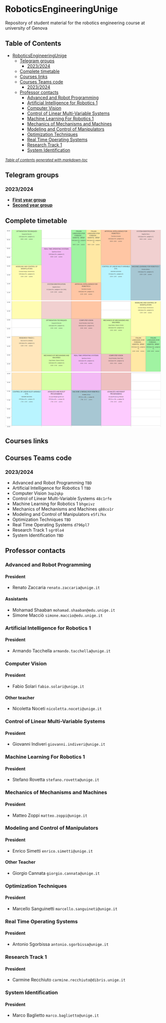 # RoboticsEngineeringUnige
Repository of student material for the robotics engineering course at university of Genova
## Table of Contents
- [RoboticsEngineeringUnige](#roboticsengineeringunige)
  * [Telegram groups](#telegram-groups)
    + [2023/2024](#2023-2024)
  * [Complete timetable](#complete-timetable)
  * [Courses links](#courses-links)
  * [Courses Teams code](#courses-teams-code)
    + [2023/2024](#2023-2024-1)
  * [Professor contacts](#professor-contacts)
    + [Advanced and Robot Programming](#advanced-and-robot-programming)
    + [Artificial Intelligence for Robotics 1](#artificial-intelligence-for-robotics-1)
    + [Computer Vision](#computer-vision)
    + [Control of Linear Multi-Variable Systems](#control-of-linear-multi-variable-systems)
    + [Machine Learning For Robotics 1](#machine-learning-for-robotics-1)
    + [Mechanics of Mechanisms and Machines](#mechanics-of-mechanisms-and-machines)
    + [Modeling and Control of Manipulators](#modeling-and-control-of-manipulators)
    + [Optimization Techniques](#optimization-techniques)
    + [Real Time Operating Systems](#real-time-operating-systems)
    + [Research Track 1](#research-track-1)
    + [System Identification](#system-identification)

<small><i><a href='http://ecotrust-canada.github.io/markdown-toc/'>Table of contents generated with markdown-toc</a></i></small>


## Telegram groups 
### 2023/2024
- **[First year group](https://t.me/+6nOrAmIEi400Y2E0)**
- **[Second year group](https://t.me/+06dEr-xq2pg4MWM8)**
## Complete timetable
![Part1 of timetable](TimeTable/1.png?raw=true)
![Part2 of timetable](TimeTable/2.png?raw=true)
![Part3 of timetable](TimeTable/3.png?raw=true)
## Courses links
## Courses Teams code 
### 2023/2024
- Advanced and Robot Programming ```TBD```
- Artificial Intelligence for Robotics 1 ```TBD```
- Computer Vision ```3op2qkp```
- Control of Linear Multi-Variable Systems ```48c1rfe```
- Machine Learning for Robotics 1 ```bhgeivz```
- Mechanics of Mechanisms and Machines ```q88co1r```
- Modeling and Control of Manipulators ```e5fi7kx```
- Optimization Techniques ```TBD```
- Real Time Operating Systems ```d796pl7```
- Research Track 1 ```sgr0lo4```
- System Identification ```TBD```
## Professor contacts
### Advanced and Robot Programming
#### President
- Renato Zaccaria ```renato.zaccaria@unige.it```
#### Assistants
- Mohamad Shaaban ```mohamad.shaaban@edu.unige.it``` 
- Simone Macciò ```simone.maccio@edu.unige.it```
### Artificial Intelligence for Robotics 1
#### President
- Armando Tacchella ```armando.tacchella@unige.it```
### Computer Vision
#### President
- Fabio Solari ```fabio.solari@unige.it```
#### Other teacher
- Nicoletta Noceti ```nicoletta.noceti@unige.it```
### Control of Linear Multi-Variable Systems
#### President
- Giovanni Indiveri ```giovanni.indiveri@unige.it```
### Machine Learning For Robotics 1
#### President
- Stefano Rovetta ```stefano.rovetta@unige.it```
### Mechanics of Mechanisms and Machines
#### President
- Matteo Zoppi ```matteo.zoppi@unige.it```
### Modeling and Control of Manipulators
#### President
- Enrico Simetti ```enrico.simetti@unige.it```
#### Other Teacher
- Giorgio Cannata ```giorgio.cannata@unige.it```
### Optimization Techniques
#### President
- Marcello Sanguinetti ```marcello.sanguineti@unige.it```
### Real Time Operating Systems
#### President
- Antonio Sgorbissa ```antonio.sgorbissa@unige.it```
### Research Track 1
#### President
- Carmine Recchiuto ```carmine.recchiuto@dibris.unige.it```
### System Identification
#### President
- Marco Baglietto ```marco.baglietto@unige.it```
